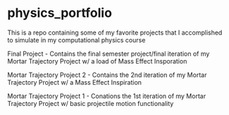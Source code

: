 # physics_portfolio
This is a repo containing some of my favorite projects that I accomplished to simulate in my computational physics course

Final Project - Contains the final semester project/final iteration of my Mortar Trajectory Project w/ a load of Mass Effect Insporation

Mortar Trajectory Project 2 - Contains the 2nd iteration of my Mortar Trajectory Project w/ a Mass Effect Inspiration

Mortar Trajectory Project 1 - Conations the 1st iteration of my Mortar Trajectory Project w/ basic projectile motion functionality

